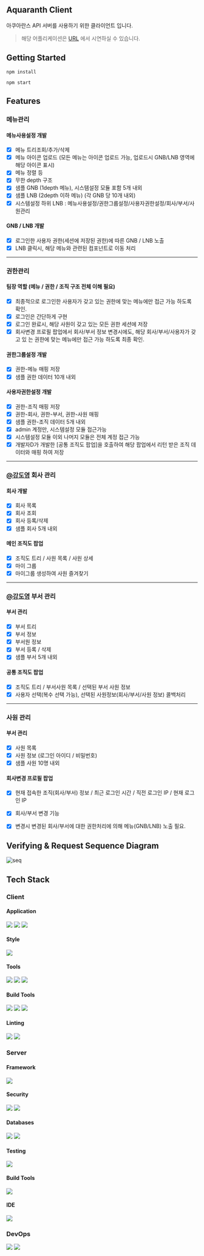 Aquaranth Client
---
아쿠아란스 API 서버를 사용하기 위한 클라이언트 입니다.

> 해당 어플리케이션은 [URL](https://dq-front.run.goorm.io/) 에서 시연하실 수 있습니다. 

## Getting Started
```shell
npm install
```
```shell
npm start
```

## Features

### 메뉴관리

#### 메뉴사용설정 개발
- [x] 메뉴 트리조회/추가/삭제
- [x] 메뉴 아이콘 업로드 (모든 메뉴는 아이콘 업로드 가능, 업로드시 GNB/LNB 영역에 해당 아이콘 표시)
- [x] 메뉴 정렬 등
- [x] 무한 depth 구조
- [x] 샘플 GNB (1depth 메뉴), 시스템설정 모듈 포함 5개 내외
- [x] 샘플 LNB (2depth 이하 메뉴) (각 GNB 당 10개 내외)
- [x] 시스템설정 하위 LNB : 메뉴사용설정/권한그룹설정/사용자권한설정/회사/부서/사원관리
#### GNB / LNB 개발
- [x] 로그인한 사용자 권한(세션에 저장된 권한)에 따른 GNB / LNB 노출
- [x] LNB 클릭시, 해당 메뉴와 관련된 컴포넌트로 이동 처리
---
### 권한관리

#### 팀장 역할 (메뉴 / 권한 / 조직 구조 전체 이해 필요)
- [x] 최종적으로 로그인한 사용자가 갖고 있는 권한에 맞는 메뉴에만 접근 가능 하도록 확인.
- [x] 로그인은 간단하게 구현
- [x] 로그인 완료시, 해당 사원이 갖고 있는 모든 권한 세션에 저장
- [x] 회사변경 프로필 팝업에서 회사/부서 정보 변경시에도, 해당 회사/부서/사용자가 갖고 있 는 권한에 맞는 메뉴에만 접근 가능 하도록 최종 확인.
#### 권한그룹설정 개발
- [x] 권한-메뉴 매핑 저장
- [x] 샘플 권한 데이터 10개 내외
#### 사용자권한설정 개발
- [x] 권한-조직 매핑 저장
- [x] 권한-회사, 권한-부서, 권한-사원 매핑
- [x] 샘플 권한-조직 데이터 5개 내외
- [x] admin 계정만, 시스템설정 모듈 접근가능
- [x] 시스템설정 모듈 이외 나머지 모듈은 전체 계정 접근 가능
- [x] 개발자D가 개발한 [공통 조직도 팝업]을 호출하여 해당 팝업에서 리턴 받은 조직 데 이터와 매핑 하여 저장
---

### [@강도영](https://github.com/DoZerrro) 회사 관리 
#### 회사 개발
- [x] 회사 목록
- [x] 회사 조회
- [x] 회사 등록/삭제
- [x] 샘플 회사 5개 내외
#### 메인 조직도 팝업
- [x] 조직도 트리 / 사원 목록 / 사원 상세
- [x] 마이 그룹
- [x] 마이그룹 생성하여 사원 즐겨찾기
---

### [@강도영](https://github.com/DoZerrro) 부서 관리
#### 부서 관리
- [x] 부서 트리
- [x] 부서 정보
- [x] 부서원 정보
- [x] 부서 등록 / 삭제
- [x] 샘플 부서 5개 내외
#### 공통 조직도 팝업
- [x] 조직도 트리 / 부서사원 목록 / 선택된 부서 사원 정보
- [x] 사용자 선택(복수 선택 가능), 선택된 사원정보(회사/부서/사원 정보) 콜백처리
---

### 사원 관리
#### 부서 관리
- [x] 사원 목록
- [x] 사원 정보 (로그인 아이디 / 비밀번호)
- [x] 샘플 사원 10명 내외
#### 회사변경 프로필 팝업
- [x] 현재 접속한 조직(회사/부서) 정보 / 최근 로그인 시간 / 직전 로그인 IP / 현재 로그인 IP
- [x] 회사/부서 변경 기능
- [x] 변경시 변경된 회사/부서에 대한 권한처리에 의해 메뉴(GNB/LNB) 노출 필요.


## Verifying & Request Sequence Diagram
![seq](https://github.com/devaquariums/aquaranth/blob/main/sequence_diagram/sequence_diagram.png?raw=true)


## Tech Stack

### Client

#### Application 
![](https://img.shields.io/badge/React_16.10.5-61DAFB.svg?style=for-the-badge&logo=React&logoColor=black)
![](https://img.shields.io/badge/React%20Router_5.3.4-CA4245.svg?style=for-the-badge&logo=React-Router&logoColor=white)
![](https://img.shields.io/badge/Redux-764ABC.svg?style=for-the-badge&logo=Redux&logoColor=white)

#### Style
![](https://img.shields.io/badge/styledcomponents-DB7093.svg?style=for-the-badge&logo=styled-components&logoColor=white)

#### Tools
![](https://img.shields.io/badge/React%20Hook%20Form-EC5990.svg?style=for-the-badge&logo=React-Hook-Form&logoColor=white)
![](https://img.shields.io/badge/.ENV-ECD53F.svg?style=for-the-badge&logo=dotenv&logoColor=black)
![](https://img.shields.io/badge/Axios-5A29E4.svg?style=for-the-badge&logo=Axios&logoColor=white)

#### Build Tools
![](https://img.shields.io/badge/npm-CB3837.svg?style=for-the-badge&logo=npm&logoColor=white)
![](https://img.shields.io/badge/Webpack-8DD6F9.svg?style=for-the-badge&logo=Webpack&logoColor=black)
![](https://img.shields.io/badge/Babel-F9DC3E.svg?style=for-the-badge&logo=Babel&logoColor=black)

#### Linting

![](https://img.shields.io/badge/ESLint-4B32C3.svg?style=for-the-badge&logo=ESLint&logoColor=white)
![](https://img.shields.io/badge/Prettier-F7B93E.svg?style=for-the-badge&logo=Prettier&logoColor=black)


### Server

#### Framework
![](https://img.shields.io/badge/Spring%20Boot-6DB33F.svg?style=for-the-badge&logo=Spring-Boot&logoColor=white)

#### Security
![](https://img.shields.io/badge/JSON%20Web%20Tokens-000000.svg?style=for-the-badge&logo=JSON-Web-Tokens&logoColor=white)
![](https://img.shields.io/badge/Spring%20Security-6DB33F.svg?style=for-the-badge&logo=Spring-Security&logoColor=white)

#### Databases
![](https://img.shields.io/badge/Redis-DC382D.svg?style=for-the-badge&logo=Redis&logoColor=white)
![](https://img.shields.io/badge/MariaDB-003545.svg?style=for-the-badge&logo=MariaDB&logoColor=white)

#### Testing
![](https://img.shields.io/badge/JUnit5-25A162.svg?style=for-the-badge&logo=JUnit5&logoColor=white)


#### Build Tools 
![](https://img.shields.io/badge/Gradle-02303A.svg?style=for-the-badge&logo=Gradle&logoColor=white)

#### IDE
![](https://img.shields.io/badge/IntelliJ%20IDEA-000000.svg?style=for-the-badge&logo=IntelliJ-IDEA&logoColor=white)

### DevOps
![](https://img.shields.io/badge/goorm-000000.svg?style=for-the-badge&logo=iCloud&logoColor=white)
![](https://img.shields.io/badge/Object_Storage-B63B4B.svg?style=for-the-badge&logo=Amazon-S3&logoColor=white)
